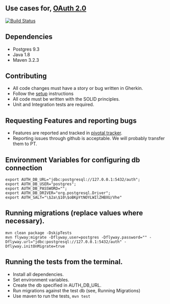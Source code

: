 Use cases for, [OAuth 2.0](http://tools.ietf.org/html/rfc6749)
---------------------------------------------------------------------------------------------------------------------

[![Build Status](https://travis-ci.org/RootServices/auth.svg?branch=development)](https://travis-ci.org/RootServices/auth)

Dependencies
------------
 - Postgres 9.3
 - Java 1.8
 - Maven 3.2.3

Contributing
------------
 - All code changes must have a story or bug written in Gherkin.
 - Follow the [setup](setup.md) instructions
 - All code must be written with the SOLID principles.
 - Unit and Integration tests are required.

Requesting Features and reporting bugs
-------------------------------------
 - Features are reported and tracked in [pivotal tracker](https://www.pivotaltracker.com/n/projects/1199316).
 - Reporting issues through github is acceptable. We will probably transfer them to PT.

Environment Variables for configuring db connection
---------------------------------------------------
```
export AUTH_DB_URL="jdbc:postgresql://127.0.0.1:5432/auth";
export AUTH_DB_USER="postgres";
export AUTH_DB_PASSWORD="";
export AUTH_DB_DRIVER="org.postgresql.Driver";
export AUTH_SALT="\$2a\$10\$oBKpYtNOYLWIlZHBXU/Vhe"
```

Running migrations (replace values where necessary).
----------------------------------------------------
```
mvn clean package -DskipTests
mvn flyway:migrate -Dflyway.user=postgres -Dflyway.password="" -Dflyway.url="jdbc:postgresql://127.0.0.1:5432/auth" -Dflyway.initOnMigrate=true
```

Running the tests from the terminal.
------------------------------------
 - Install all dependencies.
 - Set environment variables.
 - Create the db specified in AUTH_DB_URL.
 - Run migrations against the test db (see, Running Migrations)
 - Use maven to run the tests, `mvn test`

